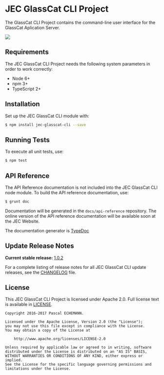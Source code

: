 # JEC GlassCat CLI Project

The GlassCat CLI Project contains the command-line user interface for the GlassCat Aplication Server.

[![][jec-logo]][jec-url]

## Requirements

The JEC GlassCat CLI Project needs the following system parameters in order to work correctly:

- Node 6+
- npm 3+
- TypeScript 2+

## Installation

Set up the JEC GlassCat CLI module with:

```bash
$ npm install jec-glasscat-cli --save
```

## Running Tests

To execute all unit tests, use:

```bash
$ npm test
```

## API Reference

The API Reference documentation is not included into the JEC GlassCat CLI node module. To build the API reference documentation, use:

```bash
$ grunt doc
```

Documentation will be generated in the `docs/api-reference` repository.
The online version of the  API reference documentation will be available soon at the JEC Website.

The documentation generator is [TypeDoc](http://typedoc.org/)

## Update Release Notes

**Current stable release:** [1.0.2](CHANGELOG.md#jec-glasscat-cli-1.0.2)
 
For a complete listing of release notes for all JEC GlassCat CLI update releases, see the [CHANGELOG](CHANGELOG.md) file. 

## License
This JEC GlassCat CLI Project is licensed under Apache 2.0. Full license text is available in [LICENSE](LICENSE).

```
Copyright 2016-2017 Pascal ECHEMANN.

Licensed under the Apache License, Version 2.0 (the "License");
you may not use this file except in compliance with the License.
You may obtain a copy of the License at

    http://www.apache.org/licenses/LICENSE-2.0

Unless required by applicable law or agreed to in writing, software
distributed under the License is distributed on an "AS IS" BASIS,
WITHOUT WARRANTIES OR CONDITIONS OF ANY KIND, either express or implied.
See the License for the specific language governing permissions and
limitations under the License.
```

[jec-url]: https://github.com/pechemann/JEC
[jec-logo]: https://raw.githubusercontent.com/pechemann/JEC/master/assets/jec-logos/jec-logo.png